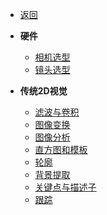 
* [返回](../README.md)
* **硬件**
    * [相机选型](./00_Camera.md)
    * [镜头选型](./00_lens.md)

* **传统2D视觉**  
    * [滤波与卷积](./01_FilteringAndConvolution.md) 
    * [图像变换](./01_ImageTransformations.md)
    * [图像分析](./01_ImageAnalysis.md)
    * [直方图和模板](./01_HistogramsAndTemplates.md)
    * [轮廓](./01_Contours.md)
    * [背景提取](./01_BackgroundExtraction.md)
    * [关键点与描述子](./01_KeypointsAndDescriptors.md)
    * [跟踪](./01_Tracking.md)

